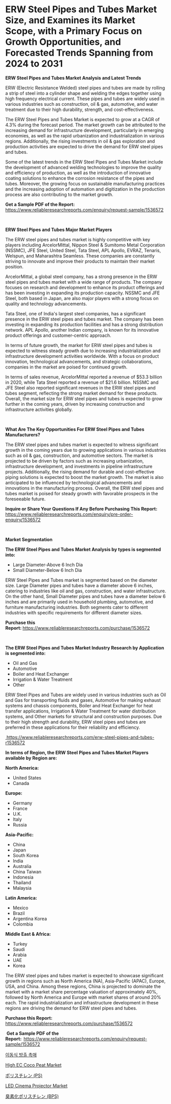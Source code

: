 <p><h1>ERW Steel Pipes and Tubes Market Size, and Examines its Market Scope, with a Primary Focus on Growth Opportunities, and Forecasted Trends Spanning from 2024 to 2031</h1></p><p><strong>ERW Steel Pipes and Tubes Market Analysis and Latest Trends</strong></p>
<p><p>ERW (Electric Resistance Welded) steel pipes and tubes are made by rolling a strip of steel into a cylinder shape and welding the edges together using high frequency electrical current. These pipes and tubes are widely used in various industries such as construction, oil & gas, automotive, and water treatment due to their high durability, strength, and cost-effectiveness.</p><p>The ERW Steel Pipes and Tubes Market is expected to grow at a CAGR of 4.3% during the forecast period. The market growth can be attributed to the increasing demand for infrastructure development, particularly in emerging economies, as well as the rapid urbanization and industrialization in various regions. Additionally, the rising investments in oil & gas exploration and production activities are expected to drive the demand for ERW steel pipes and tubes.</p><p>Some of the latest trends in the ERW Steel Pipes and Tubes Market include the development of advanced welding technologies to improve the quality and efficiency of production, as well as the introduction of innovative coating solutions to enhance the corrosion resistance of the pipes and tubes. Moreover, the growing focus on sustainable manufacturing practices and the increasing adoption of automation and digitization in the production process are also contributing to the market growth.</p></p>
<p><strong>Get a Sample PDF of the Report:&nbsp;</strong> <a href="https://www.reliableresearchreports.com/enquiry/request-sample/1536572">https://www.reliableresearchreports.com/enquiry/request-sample/1536572</a></p>
<p>&nbsp;</p>
<p><strong>ERW Steel Pipes and Tubes Major Market Players</strong></p>
<p><p>The ERW steel pipes and tubes market is highly competitive with key players including ArcelorMittal, Nippon Steel & Sumitomo Metal Corporation (NSSMC), JFE Steel, United Steel, Tata Steel, APL Apollo, EVRAZ, Tenaris, Welspun, and Maharashtra Seamless. These companies are constantly striving to innovate and improve their products to maintain their market position.</p><p>ArcelorMittal, a global steel company, has a strong presence in the ERW steel pipes and tubes market with a wide range of products. The company focuses on research and development to enhance its product offerings and has been investing in expanding its production capacity. NSSMC and JFE Steel, both based in Japan, are also major players with a strong focus on quality and technology advancements.</p><p>Tata Steel, one of India's largest steel companies, has a significant presence in the ERW steel pipes and tubes market. The company has been investing in expanding its production facilities and has a strong distribution network. APL Apollo, another Indian company, is known for its innovative product offerings and customer-centric approach.</p><p>In terms of future growth, the market for ERW steel pipes and tubes is expected to witness steady growth due to increasing industrialization and infrastructure development activities worldwide. With a focus on product innovation, technological advancements, and strategic collaborations, companies in the market are poised for continued growth.</p><p>In terms of sales revenue, ArcelorMittal reported a revenue of $53.3 billion in 2020, while Tata Steel reported a revenue of $21.6 billion. NSSMC and JFE Steel also reported significant revenues in the ERW steel pipes and tubes segment, reflecting the strong market demand for these products. Overall, the market size for ERW steel pipes and tubes is expected to grow further in the coming years, driven by increasing construction and infrastructure activities globally.</p></p>
<p>&nbsp;</p>
<p><strong>What Are The Key Opportunities For ERW Steel Pipes and Tubes Manufacturers?</strong></p>
<p><p>The ERW steel pipes and tubes market is expected to witness significant growth in the coming years due to growing applications in various industries such as oil & gas, construction, and automotive sectors. The market is projected to be driven by factors such as increasing urbanization, infrastructure development, and investments in pipeline infrastructure projects. Additionally, the rising demand for durable and cost-effective piping solutions is expected to boost the market growth. The market is also anticipated to be influenced by technological advancements and innovations in the manufacturing process. Overall, the ERW steel pipes and tubes market is poised for steady growth with favorable prospects in the foreseeable future.</p></p>
<p><strong>Inquire or Share Your Questions If Any Before Purchasing This Report:</strong> <a href="https://www.reliableresearchreports.com/enquiry/pre-order-enquiry/1536572">https://www.reliableresearchreports.com/enquiry/pre-order-enquiry/1536572</a></p>
<p>&nbsp;</p>
<p><strong>Market Segmentation</strong></p>
<p><strong>The ERW Steel Pipes and Tubes Market Analysis by types is segmented into:</strong></p>
<p><ul><li>Large Diameter-Above 6 Inch Dia</li><li>Small Diameter-Below 6 Inch Dia</li></ul></p>
<p><p>ERW Steel Pipes and Tubes market is segmented based on the diameter size. Large Diameter pipes and tubes have a diameter above 6 inches, catering to industries like oil and gas, construction, and water infrastructure. On the other hand, Small Diameter pipes and tubes have a diameter below 6 inches and are primarily used in household plumbing, automotive, and furniture manufacturing industries. Both segments cater to different industries with specific requirements for different diameter sizes.</p></p>
<p><strong>Purchase this Report:&nbsp;</strong><a href="https://www.reliableresearchreports.com/purchase/1536572">https://www.reliableresearchreports.com/purchase/1536572</a></p>
<p>&nbsp;</p>
<p><strong>The ERW Steel Pipes and Tubes Market Industry Research by Application is segmented into:</strong></p>
<p><ul><li>Oil and Gas</li><li>Automotive</li><li>Boiler and Heat Exchanger</li><li>Irrigation & Water Treatment</li><li>Other</li></ul></p>
<p><p>ERW Steel Pipes and Tubes are widely used in various industries such as Oil and Gas for transporting fluids and gases, Automotive for making exhaust systems and chassis components, Boiler and Heat Exchanger for heat transfer applications, Irrigation & Water Treatment for water distribution systems, and Other markets for structural and construction purposes. Due to their high strength and durability, ERW steel pipes and tubes are preferred in these applications for their reliability and efficiency.</p></p>
<p><a href="https://www.reliableresearchreports.com/erw-steel-pipes-and-tubes-r1536572">&nbsp;https://www.reliableresearchreports.com/erw-steel-pipes-and-tubes-r1536572</a></p>
<p><strong>In terms of Region, the ERW Steel Pipes and Tubes Market Players available by Region are:</strong></p>
<p>
    <p> <strong> North America: </strong>
        <ul>
            <li>United States</li>
            <li>Canada</li>
        </ul>
        </p> 
    <p> <strong> Europe: </strong>
        <ul>
            <li>Germany</li>
            <li>France</li>
            <li>U.K.</li>
            <li>Italy</li>
            <li>Russia</li>
        </ul>
        </p> 
    <p> <strong> Asia-Pacific: </strong>
        <ul>
            <li>China</li>
            <li>Japan</li>
            <li>South Korea</li>
            <li>India</li>
            <li>Australia</li>
            <li>China Taiwan</li>
            <li>Indonesia</li>
            <li>Thailand</li>
            <li>Malaysia</li>
        </ul>
        </p> 
    <p> <strong> Latin America: </strong>
        <ul>
            <li>Mexico</li>
            <li>Brazil</li>
            <li>Argentina Korea</li>
            <li>Colombia</li>
        </ul>
        </p> 
    <p> <strong> Middle East & Africa: </strong>
        <ul>
            <li>Turkey</li>
            <li>Saudi</li>
            <li>Arabia</li>
            <li>UAE</li>
            <li>Korea</li>
        </ul>
    </p>
    </p>
<p><p>The ERW steel pipes and tubes market is expected to showcase significant growth in regions such as North America (NA), Asia-Pacific (APAC), Europe, USA, and China. Among these regions, China is projected to dominate the market with a market share percentage valuation of approximately 40%, followed by North America and Europe with market shares of around 20% each. The rapid industrialization and infrastructure development in these regions are driving the demand for ERW steel pipes and tubes.</p></p>
<p><strong>Purchase this Report: </strong><a href="https://www.reliableresearchreports.com/purchase/1536572">https://www.reliableresearchreports.com/purchase/1536572</a></p>
<p>&nbsp;<strong>Get a Sample PDF of the Report:&nbsp;&nbsp;</strong><a href="https://www.reliableresearchreports.com/enquiry/request-sample/1536572">https://www.reliableresearchreports.com/enquiry/request-sample/1536572</a></p>
<p><strong></strong></p>
<p><p><a href="https://medium.com/@witoldadamczyk1904/%EB%AA%A8%EB%B0%94%EC%9D%BC-%EB%B0%B0%EA%B8%B0-%EA%B0%80%EC%8A%A4-%EC%A0%80%EA%B0%90-%EC%B4%89%EB%A7%A4-%EC%8B%9C%EC%9E%A5-%EA%B7%9C%EB%AA%A8-%EC%A0%90%EC%9C%A0%EC%9C%A8-%EB%B0%8F-%ED%8A%B8%EB%A0%8C%EB%93%9C-%EB%B6%84%EC%84%9D-%EB%B3%B4%EA%B3%A0%EC%84%9C-%EC%A0%9C%ED%92%88%EB%B3%84-%EB%94%94%EC%A0%A4-%EC%82%B0%ED%99%94-%EC%B4%89%EB%A7%A4-doc-%EC%B4%89%EB%A7%A4-%EC%8A%A4%EB%AA%A8%ED%8A%B8-%ED%95%84%ED%84%B0-csf-%EC%84%A0%ED%83%9D%EC%A0%81-%EC%B4%89%EB%A7%A4-%ED%99%98%EC%9B%90-scr-3%EB%B0%A9%ED%96%A5-813ad8a002d4">이동식 방출 촉매</a></p><p><a href="https://github.com/LibbySpencer2018/Market-Research-Report-List-1/blob/main/high-ec-coco-peat-market.md">High EC Coco Peat Market</a></p><p><a href="https://medium.com/@ddoggettbruce16/%E6%AC%A1%E3%81%AE%E6%96%87%E7%AB%A0%E3%82%92%E6%97%A5%E6%9C%AC%E8%AA%9E%E3%81%AB%E7%BF%BB%E8%A8%B3%E3%81%97%E3%81%A6%E3%81%8F%E3%81%A0%E3%81%95%E3%81%84-%E8%A3%BD%E5%93%81%E3%82%BF%E3%82%A4%E3%83%97-%E3%82%A2%E3%83%97%E3%83%AA%E3%82%B1%E3%83%BC%E3%82%B7%E3%83%A7%E3%83%B3-%E5%9C%B0%E5%9F%9F-%E4%BC%81%E6%A5%AD%E3%81%AB%E3%82%88%E3%82%8B%E3%82%B0%E3%83%AD%E3%83%BC%E3%83%90%E3%83%AB%E3%83%9D%E3%83%AA%E3%82%B9%E3%83%81%E3%83%AC%E3%83%B3-ps-%E5%B8%82%E5%A0%B4-74b351c78568">ポリスチレン (PS)</a></p><p><a href="https://issuu.com/reportprime-2/docs/led-cinema-projector-market-size-2030.pptx">LED Cinema Projector Market</a></p><p><a href="https://medium.com/@ddoggettbruce16/2024%E5%B9%B4%E3%81%8B%E3%82%892031%E5%B9%B4%E3%81%BE%E3%81%A7%E3%81%AE%E3%83%96%E3%83%AD%E3%83%9E%E3%82%A4%E3%83%89%E3%83%9D%E3%83%AA%E3%82%B9%E3%83%81%E3%83%AC%E3%83%B3-bps-%E5%B8%82%E5%A0%B4%E3%82%B7%E3%82%A7%E3%82%A2%E3%81%A8%E7%AB%B6%E4%BA%89%E7%92%B0%E5%A2%83%E3%81%AB%E5%AF%BE%E3%81%99%E3%82%8B%E6%B4%9E%E5%AF%9F-c7c9c1cdd049">臭素化ポリスチレン (BPS)</a></p></p>
